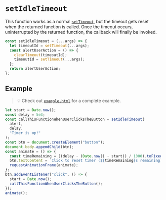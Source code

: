 # `setIdleTimeout`

This function works as a normal [`setTimeout`][settimeout_docs], but the timeout gets reset when the returned function is called.
Once the timeout occurs, uninterrupted by the returned function, the callback will finally be invoked.

```js
const setIdleTimeout = (...args) => {
  let timeoutId = setTimeout(...args);
  const alertUserAction = () => {
    clearTimeout(timeoutId);
    timeoutId = setTimeout(...args);
  };
  return alertUserAction;
};
```

## Example

> 💡 Check out [`example.html`][example] for a complete example.

```js
let start = Date.now();
const delay = 5e3;
const callThisFunctionWhenUserClicksTheButton = setIdleTimeout(
  alert,
  delay,
  "Timer is up!"
);
const btn = document.createElement("button");
document.body.appendChild(btn);
const animate = () => {
  const timeRemaining = ((delay - (Date.now() - start)) / 1000).toFixed(2);
  btn.textContent = `Click to reset timer (${timeRemaining}s remaining)`;
  requestAnimationFrame(animate);
};
btn.addEventListener("click", () => {
  start = Date.now();
  callThisFunctionWhenUserClicksTheButton();
});
animate();
```

[settimeout_docs]: https://developer.mozilla.org/en-US/docs/Web/API/WindowOrWorkerGlobalScope/setTimeout
[example]: example.html
